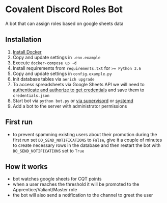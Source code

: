 # Covalent Discord Roles Bot

A bot that can assign roles based on google sheets data


## Installation
1. [Install Docker](https://docs.docker.com/engine/install/ubuntu/)
2. Copy and update settings in `.env.example`
3. Execute `docker-compose up -d`
4. Install requirements from `requirements.txt` for `>= Python 3.6`
5. Copy and update settings in `config.example.py`
6. Init database tables via `aerich upgrade`
7. To access spreadsheets via Google Sheets API we will need to [authenticate and authorize to get credentials](https://gspread.readthedocs.io/en/latest/oauth2.html#for-bots-using-service-account) and save them to `credentials.json`
8. Start bot via `python bot.py` or [via supervisord](http://supervisord.org/) or [systemd](https://es.wikipedia.org/wiki/Systemd)
9. Add a bot to the server with administrator permissions


## First run
- to prevent spamming existing users about their promotion during the first run set `DO_SEND_NOTIFICATIONS` to `False`, give it a couple of minutes to create necessary rows in the database and then restart the bot with `DO_SEND_NOTIFICATIONS` set to `True`


## How it works
- bot watches google sheets for CQT points
- when a user reaches the threshold it will be promoted to the Apprentice/Valiant/Master role
- the bot will also send a notification to the channel to greet the user

